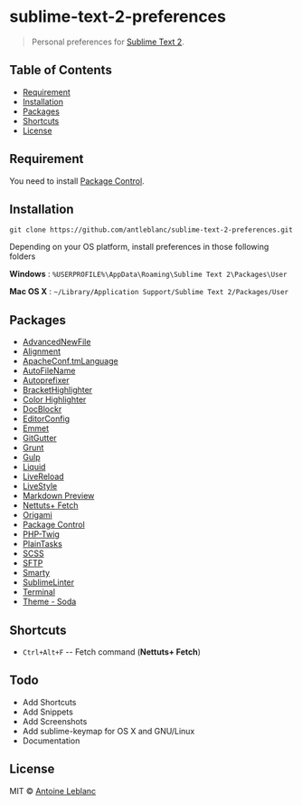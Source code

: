 # sublime-text-2-preferences

> Personal preferences for [Sublime Text 2](http://www.sublimetext.com).


## Table of Contents
  * [Requirement](#requirement)
  * [Installation](#installation)
  * [Packages](#packages)
  * [Shortcuts](#shortcuts)
  * [License](#license)


## Requirement

You need to install [Package Control](https://sublime.wbond.net/installation#st2).


## Installation

```
git clone https://github.com/antleblanc/sublime-text-2-preferences.git
```

Depending on your OS platform, install preferences in those following folders

**Windows** : ```%USERPROFILE%\AppData\Roaming\Sublime Text 2\Packages\User```

**Mac OS X** : ```~/Library/Application Support/Sublime Text 2/Packages/User```


## Packages
 + [AdvancedNewFile](https://sublime.wbond.net/packages/AdvancedNewFile)
 + [Alignment](https://sublime.wbond.net/packages/Alignment)
 + [ApacheConf.tmLanguage](https://sublime.wbond.net/packages/ApacheConf.tmLanguage)
 + [AutoFileName](https://sublime.wbond.net/packages/AutoFileName)
 + [Autoprefixer](https://sublime.wbond.net/packages/Autoprefixer)
 + [BracketHighlighter](https://sublime.wbond.net/packages/BracketHighlighter)
 + [Color Highlighter](https://sublime.wbond.net/packages/Color%20Highlighter)
 + [DocBlockr](https://sublime.wbond.net/packages/DocBlockr)
 + [EditorConfig](https://sublime.wbond.net/packages/EditorConfig)
 + [Emmet](https://sublime.wbond.net/packages/Emmet)
 + [GitGutter](https://sublime.wbond.net/packages/GitGutter)
 + [Grunt](https://sublime.wbond.net/packages/Grunt)
 + [Gulp](https://sublime.wbond.net/packages/Gulp)
 + [Liquid](https://sublime.wbond.net/packages/Liquid)
 + [LiveReload](https://sublime.wbond.net/packages/LiveReload)
 + [LiveStyle](https://sublime.wbond.net/packages/LiveStyle)
 + [Markdown Preview](https://sublime.wbond.net/packages/Markdown%20Preview)
 + [Nettuts+ Fetch](https://sublime.wbond.net/packages/Nettuts%2B%20Fetch)
 + [Origami](https://sublime.wbond.net/packages/Origami)
 + [Package Control](https://sublime.wbond.net/packages/Package%20Control)
 + [PHP-Twig](https://sublime.wbond.net/packages/PHP-Twig)
 + [PlainTasks](https://sublime.wbond.net/packages/PlainTasks)
 + [SCSS](https://sublime.wbond.net/packages/SCSS)
 + [SFTP](https://sublime.wbond.net/packages/SFTP)
 + [Smarty](https://sublime.wbond.net/packages/Smarty)
 + [SublimeLinter](https://sublime.wbond.net/packages/SublimeLinter)
 + [Terminal](https://sublime.wbond.net/packages/Terminal)
 + [Theme - Soda](https://sublime.wbond.net/packages/Theme%20-%20Soda)


## Shortcuts
 * `Ctrl+Alt+F` -- Fetch command (**Nettuts+ Fetch**)


## Todo
 * Add Shortcuts
 * Add Snippets
 * Add Screenshots
 * Add sublime-keymap for OS X and GNU/Linux
 * Documentation

## License
MIT © [Antoine Leblanc](http://antleblanc.me)
